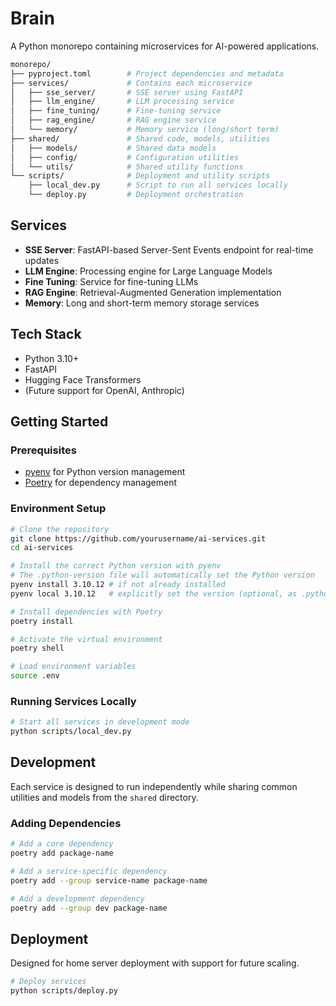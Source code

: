 # Brain 

A Python monorepo containing microservices for AI-powered applications.

```bash
monorepo/
├── pyproject.toml        # Project dependencies and metadata
├── services/             # Contains each microservice
│   ├── sse_server/       # SSE server using FastAPI
│   ├── llm_engine/       # LLM processing service
│   ├── fine_tuning/      # Fine-tuning service
│   ├── rag_engine/       # RAG engine service
│   └── memory/           # Memory service (long/short term)
├── shared/               # Shared code, models, utilities
│   ├── models/           # Shared data models
│   ├── config/           # Configuration utilities
│   └── utils/            # Shared utility functions
└── scripts/              # Deployment and utility scripts
    ├── local_dev.py      # Script to run all services locally
    └── deploy.py         # Deployment orchestration
```

## Services

- **SSE Server**: FastAPI-based Server-Sent Events endpoint for real-time updates
- **LLM Engine**: Processing engine for Large Language Models
- **Fine Tuning**: Service for fine-tuning LLMs
- **RAG Engine**: Retrieval-Augmented Generation implementation
- **Memory**: Long and short-term memory storage services

## Tech Stack

- Python 3.10+
- FastAPI
- Hugging Face Transformers
- (Future support for OpenAI, Anthropic)

## Getting Started

### Prerequisites

- [pyenv](https://github.com/pyenv/pyenv) for Python version management
- [Poetry](https://python-poetry.org/) for dependency management

### Environment Setup

```bash
# Clone the repository
git clone https://github.com/yourusername/ai-services.git
cd ai-services

# Install the correct Python version with pyenv
# The .python-version file will automatically set the Python version
pyenv install 3.10.12 # if not already installed
pyenv local 3.10.12   # explicitly set the version (optional, as .python-version handles this)

# Install dependencies with Poetry
poetry install

# Activate the virtual environment
poetry shell

# Load environment variables
source .env
```

### Running Services Locally

```bash
# Start all services in development mode
python scripts/local_dev.py
```

## Development

Each service is designed to run independently while sharing common utilities and models from the `shared` directory.

### Adding Dependencies

```bash
# Add a core dependency
poetry add package-name

# Add a service-specific dependency
poetry add --group service-name package-name

# Add a development dependency
poetry add --group dev package-name
```

## Deployment

Designed for home server deployment with support for future scaling.

```bash
# Deploy services
python scripts/deploy.py
```
